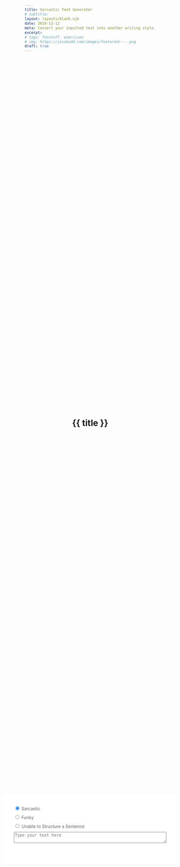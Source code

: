 ```yaml
---
title: Sarcastic Text Generator
# subtitle:
layout: layouts/blank.njk
date: 2019-12-12
meta: Convert your inputted text into another writing style.
excerpt:
# tags: funstuff, exercises
# img: https://jessbudd.com/images/featured/---.png
draft: true
---
```


<h1>{{ title }}</h1>

 <div class="typer">
    <label for="sarcastic">
      <input type="radio" value="sarcastic" id="sarcastic" name="filter" checked>
      Sarcastic
    </label>
    <label for="funky">
      <input type="radio" value="funky" id="funky" name="filter" >
      Funky
    </label>
    <label for="unable">
      <input type="radio" value="unable" id="unable" name="filter">
      Unable to Structure a Sentence
    </label>
    <textarea name="text" placeholder="Type your text here"></textarea>
    <p class="result"></p>
  </div>

<script>
const textarea = document.querySelector('[name="text"');
const result = document.querySelector('.result');
const inputs = Array.from(document.querySelectorAll('.typer input[name=filter]'));

/* eslint-disable */
const funkyLetters = {
  '-': '₋', '!': 'ᵎ', '?': 'ˀ', '(': '⁽', ')': '₎', '+': '⁺', '=': '₌', '0': '⁰', '1': '₁', '2': '²', '4': '₄', '5': '₅', '6': '₆', '7': '⁷', '8': '⁸', '9': '⁹', a: 'ᵃ', A: 'ᴬ', B: 'ᴮ', b: 'ᵦ', C: '𝒸', d: 'ᵈ', D: 'ᴰ', e: 'ₑ', E: 'ᴱ', f: '𝒻', F: 'ᶠ', g: 'ᵍ', G: 'ᴳ', h: 'ʰ', H: 'ₕ', I: 'ᵢ', i: 'ᵢ', j: 'ʲ', J: 'ᴶ', K: 'ₖ', k: 'ₖ', l: 'ˡ', L: 'ᴸ', m: 'ᵐ', M: 'ₘ', n: 'ₙ', N: 'ᴺ', o: 'ᵒ', O: 'ᴼ', p: 'ᵖ', P: 'ᴾ', Q: 'ᵠ', q: 'ᑫ', r: 'ʳ', R: 'ᵣ', S: 'ˢ', s: 'ˢ', t: 'ᵗ', T: 'ₜ', u: 'ᵘ', U: 'ᵤ', v: 'ᵛ', V: 'ᵥ', w: '𝓌', W: 'ʷ', x: 'ˣ', X: 'ˣ', y: 'y', Y: 'Y', z: '𝓏', Z: 'ᶻ'
};
/* eslint-enable */

// create object that holds our transform functions
const filters = {
    sarcastic: function(letter, index) {
        if(index % 2) {
            return letter.toUpperCase()
        }
        return letter.toLowerCase();        
    },
    funky: function() {
        console.log("funky");
        
    },
    unable: function() {
        console.log("unable");
        
    },
}

function transformText(text) {
    const filter = inputs.find( input => input.checked).value;
    console.log(filter);
    
    // take the text, and loop over each letter
    const mod = Array.from(text).map(filters[filter]);
    result.textContent = mod.join('');
}



function handleInput() {
    // set updated value of text
    // result.textContent = text.value;
    const updatedText = textarea.value
    // get which radio button is selected
    // console.log(style);
    // match that name to function
    
    // put text through function to style

    // output text on page
    // result.textContent = value(updatedText);

}

// listen for keyup
textarea.addEventListener('input', event => transformText(event.target.value));

// TODO: Add copy to clipboard button

</script>

<style>
    body {
        min-height: 100vh;
        display: grid;
        align-items: center;
        justify-items: center;
    }
    .container {
        text-align: center;
        margin: 2% auto 0;
        display: grid;
        align-items: center;
        justify-items: center;
    }
    .typer {
      margin: 40px auto;
      background: white;
      width: 500px;
      padding: 2rem;
      padding: 2rem;
      border-radius: 3px;
      display: grid;
      text-align: left;
      color: #666;
    }
    p {
        color: #666;
    }
    textarea {
      width: 100%;
    }
    label,
    textarea {
        margin: 5px 0;
    }
  </style>
